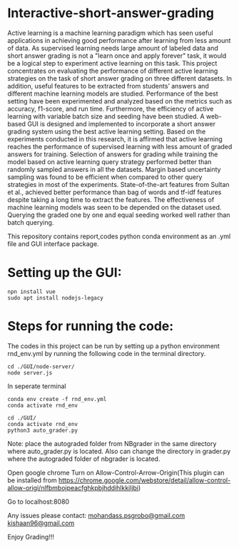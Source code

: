 # Interactive-short-answer-grading
Active learning is a machine learning paradigm which has seen useful applications in achieving good performance after learning from less amount of data. As supervised learning needs large amount of labeled data and short answer grading is not a "learn
once and apply forever" task, it would be a logical step to experiment active learning on this task. This project concentrates on evaluating the performance of different active learning strategies on the task of short answer grading on three different
datasets. In addition, useful features to be extracted from students’ answers and different machine learning models are studied. Performance of the best setting have been experimented and analyzed based on the metrics such as accuracy, f1-score, and run time. Furthermore, the efficiency of active learning with variable batch size and seeding have been studied. A web-based GUI is designed and implemented to incorporate a short answer grading system using the best active learning setting.
Based on the experiments conducted in this research, it is affirmed that active learning reaches the performance of supervised learning with less amount of graded answers for training. Selection of answers for grading while training the model based on active learning query strategy performed better than randomly sampled answers in all the datasets. Margin based uncertainty sampling was found to be efficient when compared to other query strategies in most of the experiments. State-of-the-art
features from Sultan et al., achieved better performance than bag of words and tf-idf features despite taking a long time to extract the features. The effectiveness of machine learning models was seen to be depended on the dataset used. Querying
the graded one by one and equal seeding worked well rather than batch querying.


This repository contains report,codes python conda environment as an .yml file and GUI interface package.
# Setting up the GUI:

```
npn install vue
sudo apt install nodejs-legacy
```

# Steps for running the code:
The codes in this project can be run by setting up a python environment rnd_env.yml by running the following code in the terminal  directory.

```
cd ./GUI/node-server/
node server.js
```
In seperate terminal 
```
conda env create -f rnd_env.yml
conda activate rnd_env
```
```
cd ./GUI/
conda activate rnd_env
python3 auto_grader.py 
```

Note: place the autograded folder from NBgrader in the same directory where auto_grader.py is located. Also can change the directory in grader.py
where the autograded folder of nbgrader is located.


Open google chrome
Turn on Allow-Control-Arrow-Origin(This plugin can be installed from https://chrome.google.com/webstore/detail/allow-control-allow-origi/nlfbmbojpeacfghkpbjhddihlkkiljbi)

Go to localhost:8080

Any issues please contact:
mohandass.psgrobo@gmail.com
kishaan96@gmail.com




Enjoy Grading!!!
